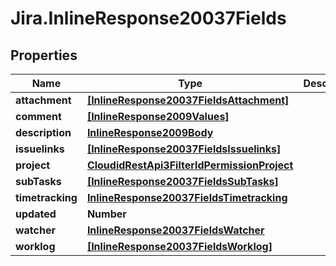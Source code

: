 # Jira.InlineResponse20037Fields

## Properties

Name | Type | Description | Notes
------------ | ------------- | ------------- | -------------
**attachment** | [**[InlineResponse20037FieldsAttachment]**](InlineResponse20037FieldsAttachment.md) |  | 
**comment** | [**[InlineResponse2009Values]**](InlineResponse2009Values.md) |  | 
**description** | [**InlineResponse2009Body**](InlineResponse2009Body.md) |  | 
**issuelinks** | [**[InlineResponse20037FieldsIssuelinks]**](InlineResponse20037FieldsIssuelinks.md) |  | 
**project** | [**CloudidRestApi3FilterIdPermissionProject**](CloudidRestApi3FilterIdPermissionProject.md) |  | 
**subTasks** | [**[InlineResponse20037FieldsSubTasks]**](InlineResponse20037FieldsSubTasks.md) |  | 
**timetracking** | [**InlineResponse20037FieldsTimetracking**](InlineResponse20037FieldsTimetracking.md) |  | 
**updated** | **Number** |  | 
**watcher** | [**InlineResponse20037FieldsWatcher**](InlineResponse20037FieldsWatcher.md) |  | 
**worklog** | [**[InlineResponse20037FieldsWorklog]**](InlineResponse20037FieldsWorklog.md) |  | 


